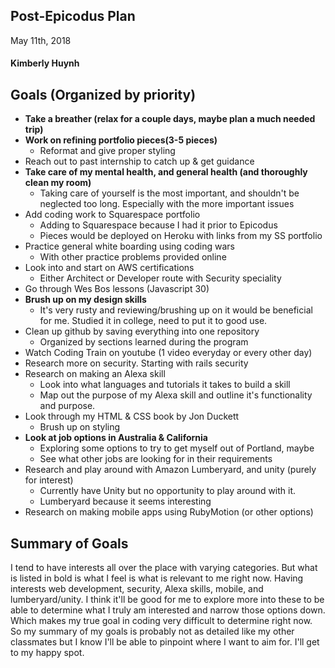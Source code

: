 ## Post-Epicodus Plan
May 11th, 2018

#### Kimberly Huynh

## Goals (Organized by priority)

* __Take a breather (relax for a couple days, maybe plan a much needed trip)__
* __Work on refining portfolio pieces(3-5 pieces)__
  * Reformat and give proper styling
* Reach out to past internship to catch up & get guidance
* __Take care of my mental health, and general health (and thoroughly clean my room)__
  * Taking care of yourself is the most important, and shouldn't be neglected too long. Especially with the more important issues
* Add coding work to Squarespace portfolio
  * Adding to Squarespace because I had it prior to Epicodus
  * Pieces would be deployed on Heroku with links from my SS portfolio
* Practice general white boarding using coding wars
  * With other practice problems provided online
* Look into and start on AWS certifications
  * Either Architect or Developer route with Security speciality
* Go through Wes Bos lessons (Javascript 30)
* __Brush up on my design skills__
  * It's very rusty and reviewing/brushing up on it would be beneficial for me. Studied it in college, need to put it to good use.
* Clean up github by saving everything into one repository
  * Organized by sections learned during the program
* Watch Coding Train on youtube (1 video everyday or every other day)
* Research more on security. Starting with rails security
* Research on making an Alexa skill
  * Look into what languages and tutorials it takes to build a skill
  * Map out the purpose of my Alexa skill and outline it's functionality and purpose.
* Look through my HTML & CSS book by Jon Duckett
  * Brush up on styling
* __Look at job options in Australia & California__
  * Exploring some options to try to get myself out of Portland, maybe
  * See what other jobs are looking for in their requirements
* Research and play around with Amazon Lumberyard, and unity (purely for interest)
  * Currently have Unity but no opportunity to play around with it.
  * Lumberyard because it seems interesting
* Research on making mobile apps using RubyMotion (or other options)

## Summary of Goals

I tend to have interests all over the place with varying categories. But what is listed in bold is what I feel is what is relevant to me right now. Having interests web development, security, Alexa skills, mobile, and lumberyard/unity. I think it'll be good for me to explore more into these to be able to determine what I truly am interested and narrow those options down. Which makes my true goal in coding very difficult to determine right now. So my summary of my goals is probably not as detailed like my other classmates but I know I'll be able to pinpoint where I want to aim for. I'll get to my happy spot.

